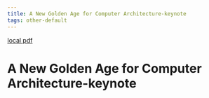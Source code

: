 ```yaml
---
title: A New Golden Age for Computer Architecture-keynote
tags: other-default
---
```


[local pdf](../../../pdfs/A%20New%20Golden%20Age%20for%20Computer%20Architecture-keynote.pdf)

# A New Golden Age for Computer Architecture-keynote
